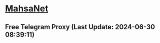 
# [MahsaNet](https://t.me/mahsa_net)
## Free Telegram Proxy (Last Update: 2024-06-30 08:39:11)

    